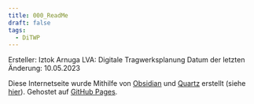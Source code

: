 ```yaml
---
title: 000_ReadMe
draft: false
tags:
  - DiTWP
---
```


Ersteller: Iztok Arnuga
LVA: Digitale Tragwerksplanung
Datum der letzten Änderung: 10.05.2023



Diese Internetseite wurde Mithilfe von [Obsidian](https://obsidian.md/) und [Quartz](https://quartz.jzhao.xyz/) erstellt (siehe [hier](https://www.youtube.com/watch?v=6s6DT1yN4dw&ab_channel=NicolevanderHoeven)). Gehostet auf [GitHub Pages](https://pages.github.com/).


